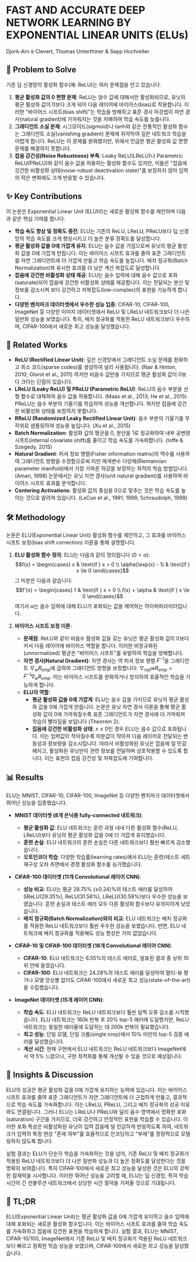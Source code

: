 # FAST AND ACCURATE DEEP NETWORK LEARNING BY EXPONENTIAL LINEAR UNITS (ELUs)

Djork-Arn ́e Clevert, Thomas Unterthiner & Sepp Hochreiter

## 🧩 Problem to Solve

기존 딥 신경망의 활성화 함수(예: ReLU)는 여러 문제점을 안고 있습니다.

1. **평균 활성화 값의 0 편향 문제**: ReLU는 양수 값에 대해서만 활성화되므로, 유닛의 평균 활성화 값이 0보다 크게 되어 다음 레이어에 바이어스(bias)로 작용합니다. 이러한 "바이어스 시프트(bias shift)"는 학습을 방해하고 표준 경사 하강법이 자연 경사(natural gradient)에 가까워지는 것을 저해하여 학습 속도를 늦춥니다.
2. **그래디언트 소실 문제**: 시그모이드(sigmoid)나 tanh와 같은 전통적인 활성화 함수는 그래디언트 소실(vanishing gradient) 문제에 취약하여 깊은 네트워크 학습을 어렵게 합니다. ReLU는 이 문제를 완화했지만, 위에서 언급한 평균 활성화 값 편향 문제를 해결하지 못합니다.
3. **잡음 강건성(Noise Robustness) 부족**: Leaky ReLU(LReLU)나 Parametric ReLU(PReLU)와 같이 음수 값을 허용하는 활성화 함수도 있지만, 이들은 "잡음에 강건한 비활성화 상태(noise-robust deactivation state)"를 보장하지 않아 입력의 작은 변화에도 크게 반응할 수 있습니다.

## ✨ Key Contributions

이 논문은 Exponential Linear Unit (ELU)라는 새로운 활성화 함수를 제안하며 다음과 같은 핵심 기여를 합니다.

- **학습 속도 향상 및 정확도 증진**: ELU는 기존의 ReLU, LReLU, PReLU보다 딥 신경망의 학습 속도를 크게 향상시키고 더 높은 분류 정확도를 달성합니다.
- **평균 활성화 값을 0에 가깝게 유지**: ELU는 음수 값을 가짐으로써 유닛의 평균 활성화 값을 0에 가깝게 만듭니다. 이는 바이어스 시프트 효과를 줄여 표준 그래디언트를 자연 그래디언트에 더 가깝게 만들고 학습 속도를 높입니다. 배치 정규화(Batch Normalization)와 유사한 효과를 더 낮은 계산 복잡도로 달성합니다.
- **잡음에 강건한 비활성화 상태 제공**: ELU는 음수 입력에 대해 음수 값으로 포화(saturate)되어 잡음에 강건한 비활성화 상태를 제공합니다. 이는 전달되는 분산 및 정보를 감소시켜 보다 강건하고 저복잡도(low-complex)의 표현을 가능하게 합니다.
- **다양한 벤치마크 데이터셋에서 우수한 성능 입증**: CIFAR-10, CIFAR-100, ImageNet 등 다양한 이미지 데이터셋에서 ReLU 및 LReLU 네트워크보다 더 나은 일반화 성능을 보였습니다. 특히, 배치 정규화를 적용한 ReLU 네트워크보다 우수하며, CIFAR-100에서 새로운 최고 성능을 달성했습니다.

## 📎 Related Works

- **ReLU (Rectified Linear Unit)**: 깊은 신경망에서 그래디언트 소실 문제를 완화하고 희소 코드(sparse codes)를 생성하여 널리 사용됩니다. (Nair & Hinton, 2010; Glorot et al., 2011) 하지만 비음수 값만을 가지므로 평균 활성화 값이 0보다 크다는 단점이 있습니다.
- **LReLU (Leaky ReLU) 및 PReLU (Parametric ReLU)**: ReLU의 음수 부분을 선형 함수로 대체하여 음수 값을 허용합니다. (Maas et al., 2013; He et al., 2015) PReLU는 음수 부분의 기울기를 학습하여 성능을 개선합니다. 하지만 잡음에 강건한 비활성화 상태를 보장하지 못합니다.
- **RReLU (Randomized Leaky Rectified Linear Unit)**: 음수 부분의 기울기를 무작위로 샘플링하여 성능을 높입니다. (Xu et al., 2015)
- **Batch Normalization**: 활성화 값의 평균을 0, 분산을 1로 정규화하여 내부 공변량 시프트(internal covariate shift)를 줄이고 학습 속도를 가속화합니다. (Ioffe & Szegedy, 2015)
- **Natural Gradient**: 피셔 정보 행렬(Fisher information matrix)의 역수를 사용하여 그래디언트 방향을 수정함으로써 리만 매개변수 다양체(Riemannian parameter manifold)에서 가장 가파른 하강을 보장하는 최적의 학습 방법입니다. (Amari, 1998) 논문에서는 유닛 자연 경사(unit natural gradient)를 사용하여 바이어스 시프트 효과를 분석합니다.
- **Centering Activations**: 활성화 값의 중심을 0으로 맞추는 것은 학습 속도를 높이는 것으로 알려져 있습니다. (LeCun et al., 1991; 1998; Schraudolph, 1998)

## 🛠️ Methodology

논문은 ELU(Exponential Linear Unit) 활성화 함수를 제안하고, 그 효과를 바이어스 시프트 보정(bias shift correction) 이론을 통해 설명합니다.

1. **ELU 활성화 함수 정의**:
   ELU는 다음과 같이 정의됩니다 ($0 < \alpha$):
   $$f(x) = \begin{cases} x & \text{if } x > 0 \\ \alpha(\exp(x) - 1) & \text{if } x \le 0 \end{cases}$$
   그 미분은 다음과 같습니다:
   $$f'(x) = \begin{cases} 1 & \text{if } x > 0 \\ f(x) + \alpha & \text{if } x \le 0 \end{cases}$$
   여기서 $\alpha$는 음수 입력에 대해 ELU가 포화되는 값을 제어하는 하이퍼파라미터입니다.

2. **바이어스 시프트 보정 이론**:
   - **문제점**: ReLU와 같이 비음수 활성화 값을 갖는 유닛은 평균 활성화 값이 0보다 커서 다음 레이어에 바이어스 역할을 합니다. 이러한 비정규화된(unnormalized) 평균은 "바이어스 시프트"를 유발하여 학습을 방해합니다.
   - **자연 경사(Natural Gradient)**: 자연 경사는 역 피셔 정보 행렬 $\tilde{F}^{-1}$을 그래디언트 $\nabla_{w}R_{emp}$에 곱하여 그래디언트 방향을 보정합니다: $\nabla_{nat}{w}R_{emp} = \tilde{F}^{-1}\nabla_{w}R_{emp}$. 이는 바이어스 시프트를 완화하거나 방지하여 효율적인 학습을 가능하게 합니다.
   - **ELU의 역할**:
     - **평균 활성화 값을 0에 가깝게**: ELU는 음수 값을 가지므로 유닛의 평균 활성화 값을 0에 가깝게 만듭니다. 논문은 유닛 자연 경사 이론을 통해 평균 활성화 값이 0에 가까워질수록 표준 그래디언트가 자연 경사에 더 가까워져 학습이 빨라짐을 보입니다 (Theorem 2).
     - **잡음에 강건한 비활성화 상태**: $x \le 0$인 경우 ELU는 음수 값으로 포화됩니다. 이는 입력값이 작아질수록 미분값이 작아져 다음 레이어로 전달되는 변동성과 정보량을 감소시킵니다. 따라서 비활성화된 유닛은 잡음에 덜 민감해지고, 활성화된 유닛만이 관련 정보를 전달하며 상호작용할 수 있도록 합니다. 이는 표현의 잡음 강건성 및 저복잡도에 기여합니다.

## 📊 Results

ELU는 MNIST, CIFAR-10, CIFAR-100, ImageNet 등 다양한 벤치마크 데이터셋에서 뛰어난 성능을 입증했습니다.

- **MNIST 데이터셋 (8개 은닉층 fully-connected 네트워크)**:

  - **평균 활성화 값**: ELU 네트워크는 훈련 과정 내내 다른 활성화 함수(ReLU, LReLU)보다 유닛의 평균 활성화 값을 0에 더 가깝게 유지했습니다.
  - **훈련 손실**: ELU 네트워크의 훈련 손실은 다른 네트워크보다 훨씬 빠르게 감소했습니다.
  - **오토인코더 학습**: 다양한 학습률(learning rates)에서 ELU는 훈련/테스트 세트 재구성 오차 측면에서 경쟁 활성화 함수를 능가했습니다.

- **CIFAR-100 데이터셋 (11개 Convolutional 레이어 CNN)**:

  - **성능 비교**: ELU는 평균 28.75% (±0.24)%의 테스트 에러를 달성하여 SReLU(29.35%), ReLU(31.56%), LReLU(30.59%)보다 우수한 성능을 보였습니다. 훈련 손실과 테스트 에러 모두 다른 활성화 함수보다 유의미하게 낮았습니다.
  - **배치 정규화(Batch Normalization)와의 비교**: ELU 네트워크는 배치 정규화를 적용한 ReLU 네트워크보다 훨씬 우수한 성능을 보였습니다. 반면, ELU 네트워크에 배치 정규화를 적용해도 성능 향상은 거의 없었습니다.

- **CIFAR-10 및 CIFAR-100 데이터셋 (18개 Convolutional 레이어 CNN)**:

  - **CIFAR-10**: ELU 네트워크는 6.55%의 테스트 에러로, 발표된 결과 중 상위 10위 안에 들었습니다.
  - **CIFAR-100**: ELU 네트워크는 24.28%의 테스트 에러를 달성하여 멀티-뷰 평가나 모델 앙상블 없이도 CIFAR-100에서 새로운 최고 성능(state-of-the-art)을 수립했습니다.

- **ImageNet 데이터셋 (15개 레이어 CNN)**:
  - **학습 속도**: ELU 네트워크는 ReLU 네트워크보다 훨씬 일찍 오류 감소를 시작했습니다. ELU 네트워크는 160k 반복 후 20% top-5 에러에 도달했지만, ReLU 네트워크는 동일한 에러율에 도달하는 데 200k 반복이 필요했습니다.
  - **최고 성능**: 단일 모델, 단일 크롭(single crop)에서 10% 미만의 top-5 검증 에러를 달성했습니다.
  - **계산 시간**: 현재 구현에서 ELU 네트워크는 ReLU 네트워크보다 ImageNet에서 약 5% 느렸으나, 구현 최적화를 통해 개선될 수 있을 것으로 예상됩니다.

## 🧠 Insights & Discussion

ELU의 성공은 평균 활성화 값을 0에 가깝게 유지하는 능력에 있습니다. 이는 바이어스 시프트 효과를 줄여 표준 그래디언트가 자연 그래디언트에 더 근접하게 만들고, 결과적으로 학습 속도를 가속화합니다. 이는 LReLU, PReLU, 그리고 배치 정규화의 성공 이유와도 연결됩니다. 그러나 ELU는 LReLU나 PReLU와 달리 음수 영역에서 명확한 포화(saturation) 구간을 가지므로, 더욱 강건하고 안정적인 표현을 학습할 수 있습니다. 이러한 포화 특성은 비활성화된 유닛이 입력 잡음에 덜 민감하게 반응하도록 하여, 네트워크가 입력의 특정 현상 "존재 여부"를 효율적으로 인코딩하고 "부재"를 정량적으로 모델링하지 않도록 합니다.

실험 결과는 ELU가 단순히 학습을 가속화하는 것을 넘어, 기존 ReLU 및 배치 정규화가 적용된 ReLU 네트워크보다 더 나은 일반화 성능과 더 높은 정확도를 달성한다는 것을 명확히 보여줍니다. 특히 CIFAR-100에서 새로운 최고 성능을 달성한 것은 ELU의 강력한 잠재력을 시사합니다. 이러한 뛰어난 성능을 고려할 때, ELU는 딥 신경망, 특히 학습 시간이 긴 컨볼루션 네트워크에서 상당한 시간 절약을 가져올 것으로 기대됩니다.

## 📌 TL;DR

ELU(Exponential Linear Unit)는 평균 활성화 값을 0에 가깝게 유지하고 음수 입력에 대해 포화되는 새로운 활성화 함수입니다. 이는 바이어스 시프트 효과를 줄여 학습 속도를 가속화하고 잡음에 강건한 표현을 학습하게 합니다. 실험 결과, ELU는 MNIST, CIFAR-10/100, ImageNet에서 기존 ReLU 및 배치 정규화가 적용된 ReLU 네트워크보다 빠르고 정확한 학습 성능을 보였으며, CIFAR-100에서 새로운 최고 성능을 달성했습니다.
